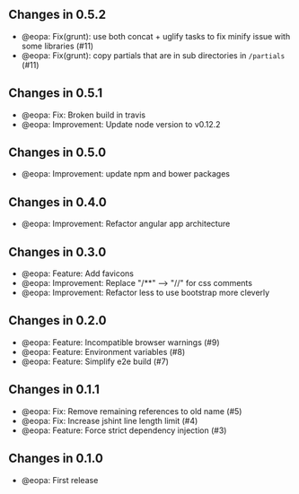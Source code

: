 ## Changes in 0.5.2

 * @eopa: Fix(grunt): use both concat + uglify tasks to fix minify issue with some libraries (#11)
 * @eopa: Fix(grunt): copy partials that are in sub directories in `/partials` (#11)

## Changes in 0.5.1

 * @eopa: Fix: Broken build in travis
 * @eopa: Improvement: Update node version to v0.12.2

## Changes in 0.5.0

 * @eopa: Improvement: update npm and bower packages

## Changes in 0.4.0

 * @eopa: Improvement: Refactor angular app architecture

## Changes in 0.3.0

 * @eopa: Feature: Add favicons
 * @eopa: Improvement: Replace "/**" --> "//" for css comments
 * @eopa: Improvement: Refactor less to use bootstrap more cleverly


## Changes in 0.2.0

 * @eopa: Feature: Incompatible browser warnings (#9)
 * @eopa: Feature: Environment variables (#8)
 * @eopa: Feature: Simplify e2e build (#7)

## Changes in 0.1.1

 * @eopa: Fix: Remove remaining references to old name (#5)
 * @eopa: Fix: Increase jshint line length limit (#4)
 * @eopa: Feature: Force strict dependency injection (#3)

## Changes in 0.1.0

 * @eopa: First release
